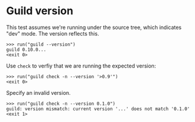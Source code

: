# Guild version

This test assumes we're running under the source tree, which indicates
"dev" mode. The version reflects this.

    >>> run("guild --version")
    guild 0.10.0...
    <exit 0>

Use `check` to verfiy that we are running the expected version:

    >>> run("guild check -n --version '>0.9'")
    <exit 0>

Specify an invalid version.

    >>> run("guild check -n --version 0.1.0")
    guild: version mismatch: current version '...' does not match '0.1.0'
    <exit 1>
